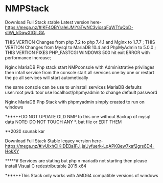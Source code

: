 # NMPStack
Download Full Stack stable Latest version here-https://mega.nz/#!KF4QBYra!elJMiYaTwNC3vicsqFgWTfuQbD-stWj_kDqwXtOjLGA



THIS VERTION Changes from php 7.2 to php 7.4.1 and Mginx to 1.7.7 ;
THIS VERTION Changes from Mysql to MariaDB 10.4 and PhpMyAdmin to 5.0.0 ;
THIS VERTION FIXES PHP_FASTCGI WINDOWS 500 hit exit ERROR  with performance increase;


Nginx MariaDB Php stack
start NMPconsole with Administrative privilages 
then intall service from the console
start all services one by one or restart the pc
all services will start autometically

the same console can be use to uninstall services
MariaDB defaults user:root pwd: toor
use localhost/phpmyadmin to change default password 

Nginx MariaDB Php Stack with phpmyadmin
simply created to run on windows 


******DO NOT UPDATE OLD NMP to this one without Backup of mysql data
NOTE: DO NOT TOUCH ANY *. bat file or EDIT THEM

**2020 sounak kar

Download Full Stack Stable legacy version here-https://mega.nz/#!vUIxhCIK!DEBa1FJ_jaUyfuerk-LqAPKQew7xaf2grs6D4-HokXY



*****if Services are stating but php n mariadb not starting then please install Visual C redestributable 2015 x64 

******This Stack only works with AMD64 compatible versions of windows 
